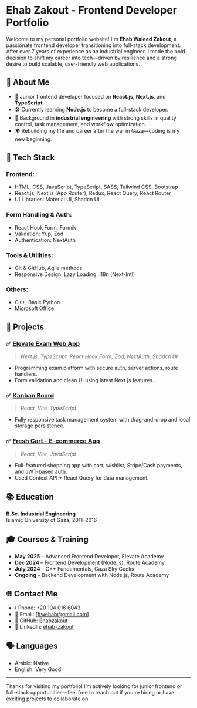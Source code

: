# Ehab Zakout - Frontend Developer Portfolio

Welcome to my personal portfolio website! I'm **Ehab Waleed Zakout**, a passionate frontend developer transitioning into full-stack development. After over 7 years of experience as an industrial engineer, I made the bold decision to shift my career into tech—driven by resilience and a strong desire to build scalable, user-friendly web applications.

## 📌 About Me

- 🧠 Junior frontend developer focused on **React.js**, **Next.js**, and **TypeScript**.
- 🛠️ Currently learning **Node.js** to become a full-stack developer.
- 💼 Background in **industrial engineering** with strong skills in quality control, task management, and workflow optimization.
- 🌍 Rebuilding my life and career after the war in Gaza—coding is my new beginning.

## 🔧 Tech Stack

### Frontend:

- HTML, CSS, JavaScript, TypeScript, SASS, Tailwind CSS, Bootstrap
- React.js, Next.js (App Router), Redux, React Query, React Router
- UI Libraries: Material UI, Shadcn UI

### Form Handling & Auth:

- React Hook Form, Formik
- Validation: Yup, Zod
- Authentication: NextAuth

### Tools & Utilities:

- Git & GitHub, Agile methods
- Responsive Design, Lazy Loading, i18n (Next-Intl)

### Others:

- C++, Basic Python
- Microsoft Office

## 🚀 Projects

### ✅ [Elevate Exam Web App](#)

> _Next.js, TypeScript, React Hook Form, Zod, NextAuth, Shadcn UI_

- Programming exam platform with secure auth, server actions, route handlers.
- Form validation and clean UI using latest Next.js features.

### ✅ [Kanban Board](#)

> _React, Vite, TypeScript_

- Fully responsive task management system with drag-and-drop and local storage persistence.

### ✅ [Fresh Cart – E-commerce App](#)

> _React, Vite, JavaScript_

- Full-featured shopping app with cart, wishlist, Stripe/Cash payments, and JWT-based auth.
- Used Context API + React Query for data management.

## 📚 Education

**B.Sc. Industrial Engineering**  
Islamic University of Gaza, 2011–2016

## 🎓 Courses & Training

- **May 2025** – Advanced Frontend Developer, Elevate Academy
- **Dec 2024** – Frontend Development (Node.js), Route Academy
- **July 2024** – C++ Fundamentals, Gaza Sky Geeks
- **Ongoing** – Backend Development with Node.js, Route Academy

## 🌐 Contact Me

- 📞 Phone: +20 104 016 6043
- 📧 Email: [ftwehab@gmail.com]
- 🔗 GitHub: [Ehabzakout](https://github.com/Ehabzakout)
- 🔗 LinkedIn: [ehab-zakout](https://www.linkedin.com/in/ehab-zakout)

## 🗣️ Languages

- Arabic: Native
- English: Very Good

---

Thanks for visiting my portfolio! I’m actively looking for junior frontend or full-stack opportunities—feel free to reach out if you're hiring or have exciting projects to collaborate on.
